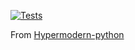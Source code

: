 [![Tests](https://github.com/oertr/hypermodern-python/actions/workflows/tests.yml/badge.svg)](https://github.com/oertr/hypermodern-python/actions/workflows/tests.yml)

From [Hypermodern-python](https://cjolowicz.github.io/posts/hypermodern-python-01-setup/)

